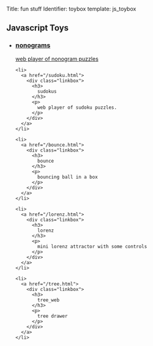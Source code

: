 Title: fun stuff
Identifier: toybox
template: js_toybox

<div class="toybox">
  <h2>Javascript Toys</h2>
  <ul>
    <li>
      <a href="/nonogram.html">
        <div class="linkbox">
          <h3>
            nonograms
          </h3>
          <p>
            web player of nonogram puzzles
          </p>
        </div>
      </a>
    </li>

    <li>
      <a href="/sudoku.html">
        <div class="linkbox">
          <h3>
            sudokus
          </h3>
          <p>
            web player of sudoku puzzles.
          </p>
        </div>
      </a>
    </li>

    <li>
      <a href="/bounce.html">
        <div class="linkbox">
          <h3>
            bounce
          </h3>
          <p>
            bouncing ball in a box
          </p>
        </div>
      </a>
    </li>

    <li>
      <a href="/lorenz.html">
        <div class="linkbox">
          <h3>
            lorenz
          </h3>
          <p>
            mini lorenz attractor with some controls
          </p>
        </div>
      </a>
    </li>

    <li>
      <a href="/tree.html">
        <div class="linkbox">
          <h3>
            tree_web
          </h3>
          <p>
            tree drawer
          </p>
        </div>
      </a>
    </li>
  </ul>
</div>
